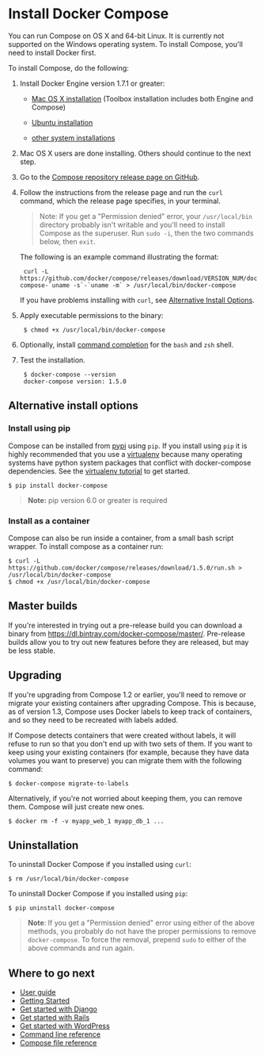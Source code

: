 <!--[metadata]>
+++
title = "Docker Compose"
description = "How to install Docker Compose"
keywords = ["compose, orchestration, install, installation, docker, documentation"]
[menu.main]
parent="mn_install"
weight=4
+++
<![end-metadata]-->


# Install Docker Compose

You can run Compose on OS X and 64-bit Linux.  It is currently not supported on
the Windows operating system. To install Compose, you'll need to install Docker
first.

To install Compose, do the following:

1. Install Docker Engine version 1.7.1 or greater:

     * <a href="https://docs.docker.com/installation/mac/" target="_blank">Mac OS X installation</a> (Toolbox installation includes both Engine and Compose)

     * <a href="https://docs.docker.com/installation/ubuntulinux/" target="_blank">Ubuntu installation</a>

     * <a href="https://docs.docker.com/installation/" target="_blank">other system installations</a>

2. Mac OS X users are done installing. Others should continue to the next step.

3. Go to the <a href="https://github.com/docker/compose/releases" target="_blank">Compose repository release page on GitHub</a>.

4. Follow the instructions from the release page and run the `curl` command,
which the release page specifies, in your terminal.

     > Note: If you get a "Permission denied" error, your `/usr/local/bin` directory
     probably isn't writable and you'll need to install Compose as the superuser. Run
     `sudo -i`, then the two commands below, then `exit`.

     The following is an example command illustrating the format:

        curl -L https://github.com/docker/compose/releases/download/VERSION_NUM/docker-compose-`uname -s`-`uname -m` > /usr/local/bin/docker-compose

     If you have problems installing with `curl`, see
     [Alternative Install Options](#alternative-install-options).

5. Apply executable permissions to the binary:

        $ chmod +x /usr/local/bin/docker-compose

6.  Optionally, install [command completion](completion.md) for the
`bash` and `zsh` shell.

7. Test the installation.

        $ docker-compose --version
        docker-compose version: 1.5.0


## Alternative install options

### Install using pip

Compose can be installed from [pypi](https://pypi.python.org/pypi/docker-compose)
using `pip`.  If you install using `pip` it is highly recommended that you use a
[virtualenv](https://virtualenv.pypa.io/en/latest/) because many operating systems
have python system packages that conflict with docker-compose dependencies. See
the [virtualenv tutorial](http://docs.python-guide.org/en/latest/dev/virtualenvs/)
to get started.

    $ pip install docker-compose

> **Note:** pip version 6.0 or greater is required

### Install as a container

Compose can also be run inside a container, from a small bash script wrapper.
To install compose as a container run:

    $ curl -L https://github.com/docker/compose/releases/download/1.5.0/run.sh > /usr/local/bin/docker-compose
    $ chmod +x /usr/local/bin/docker-compose

## Master builds

If you're interested in trying out a pre-release build you can download a
binary from https://dl.bintray.com/docker-compose/master/. Pre-release
builds allow you to try out new features before they are released, but may
be less stable.


## Upgrading

If you're upgrading from Compose 1.2 or earlier, you'll need to remove or migrate
your existing containers after upgrading Compose. This is because, as of version
1.3, Compose uses Docker labels to keep track of containers, and so they need to
be recreated with labels added.

If Compose detects containers that were created without labels, it will refuse
to run so that you don't end up with two sets of them. If you want to keep using
your existing containers (for example, because they have data volumes you want
to preserve) you can migrate them with the following command:

    $ docker-compose migrate-to-labels

Alternatively, if you're not worried about keeping them, you can remove them.
Compose will just create new ones.

    $ docker rm -f -v myapp_web_1 myapp_db_1 ...


## Uninstallation

To uninstall Docker Compose if you installed using `curl`:

    $ rm /usr/local/bin/docker-compose


To uninstall Docker Compose if you installed using `pip`:

    $ pip uninstall docker-compose

>**Note**: If you get a "Permission denied" error using either of the above
>methods, you probably do not have the proper permissions to remove
>`docker-compose`.  To force the removal, prepend `sudo` to either of the above
>commands and run again.


## Where to go next

- [User guide](index.md)
- [Getting Started](gettingstarted.md)
- [Get started with Django](django.md)
- [Get started with Rails](rails.md)
- [Get started with WordPress](wordpress.md)
- [Command line reference](./reference/index.md)
- [Compose file reference](compose-file.md)
